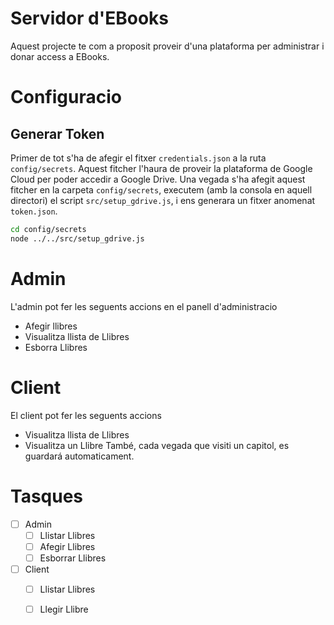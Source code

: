 # Servidor d'EBooks

Aquest projecte te com a proposit proveir d'una plataforma per administrar i donar access a EBooks.

# Configuracio

## Generar Token
Primer de tot s'ha de afegir el fitxer `credentials.json` a la ruta `config/secrets`. Aquest fitcher l'haura de proveir la plataforma de Google Cloud per poder accedir a Google Drive. Una vegada s'ha afegit aquest fitcher en la carpeta `config/secrets`, executem (amb la consola en aquell directori) el script `src/setup_gdrive.js`, i ens generara un fitxer anomenat `token.json`.
```bash
cd config/secrets
node ../../src/setup_gdrive.js
```

# Admin
L'admin pot fer les seguents accions en el panell d'administracio
- Afegir llibres
- Visualitza llista de Llibres
- Esborra Llibres

# Client
El client pot fer les seguents accions
- Visualitza llista de Llibres
- Visualitza un Llibre
També, cada vegada que visiti un capitol, es guardará automaticament.


# Tasques
- [ ] Admin
    - [ ] Llistar Llibres
    - [ ] Afegir Llibres
    - [ ] Esborrar Llibres
- [ ] Client
    - [ ] Llistar Llibres
    - [ ] Llegir Llibre

